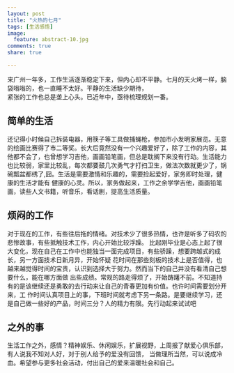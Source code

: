 ```yaml
---
layout: post
title: "火热的七月"
tags: [生活感悟]
image:
  feature: abstract-10.jpg
comments: true
share: true

---
```

来广州一年多，工作生活逐渐稳定下来，但内心却不平静。七月的天火烤一样，脑袋嗡嗡的，也一直睡不太好。平静的生活缺少期待，    
紧张的工作也总是垄上心头。已近年中，亟待梳理规划一番。

简单的生活
---
还记得小时候自己拆装电器，用筷子等工具做捕蝇枪，参加市小发明家展览。无意的绘画比赛得了市二等奖。长大后竟然没有一个兴趣爱好了，除了工作的内容，其他都不会了，也曾想学习吉他，画画铅笔画，但总是耽搁下来没有行动。生活能力也比较弱，家里比较乱，每次都要鼓几次勇气才打扫卫生，做法次数就更少了，锅碗瓢盆都绣了,囧。生活是需要激情和乐趣的，需要捡起爱好，家务即时处理，健康的生活才能有 健康的心灵。所以，家务做起来，工作之余学学吉他，画画铅笔画，读些人文书籍，听音乐，看话剧，提高生活质量。 

烦闷的工作
---
对于现在的工作，有些往后拖的情绪。对技术少了很多热情，也许是听多了码农的悲惨故事，有些抵触技术工作，内心开始比较浮躁。 比起刚毕业是心态上起了很大变化，现在自己在工作中也能独当一面完成项目，有些骄躁，想要跨越式的成长，另一方面技术日新月异，开始怀疑 花时间在那些刻板的技术上是否值得，也越来越觉得时间的宝贵，认识到选择大于努力。然而当下的自己并没有看清自己想要什么，能在哪方面做 出些成绩。常规的路走得烦了，开始踌躇不前。不知道持有的是该继续还是勇敢的去行动来让自己的青春更加有价值。也许时间需要划分开来，工 作时间认真项目上的事，下班时间就考虑下另一条路。是要继续学习，还是自己做一些好的产品，时间三分？人的精力有限。先行动起来试试吧   

之外的事
---
生活工作之外，感情？精神娱乐、休闲娱乐，扩展视野，上周报了献爱心俱乐部，有人说我不知对人好，对于别人给予的爱没有回馈， 当做理所当然，可以说成冷血。希望参与更多社会活动，付出自己的爱来温暖社会和自己。
